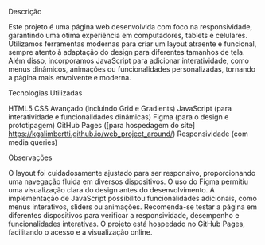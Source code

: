 Descrição

Este projeto é uma página web desenvolvida com foco na responsividade, garantindo uma ótima experiência em computadores, tablets e celulares. Utilizamos ferramentas modernas para criar um layout atraente e funcional, sempre atento à adaptação do design para diferentes tamanhos de tela. Além disso, incorporamos JavaScript para adicionar interatividade, como menus dinâmicos, animações ou funcionalidades personalizadas, tornando a página mais envolvente e moderna.

Tecnologias Utilizadas

HTML5
CSS Avançado (incluindo Grid e Gradients)
JavaScript (para interatividade e funcionalidades dinâmicas)
Figma (para o design e prototipagem)
GitHub Pages ([para hospedagem do site] https://kgalimbertti.github.io/web_project_around/)
Responsividade (com media queries)

Observações

O layout foi cuidadosamente ajustado para ser responsivo, proporcionando uma navegação fluida em diversos dispositivos.
O uso do Figma permitiu uma visualização clara do design antes do desenvolvimento.
A implementação de JavaScript possibilitou funcionalidades adicionais, como menus interativos, sliders ou animações.
Recomenda-se testar a página em diferentes dispositivos para verificar a responsividade, desempenho e funcionalidades interativas.
O projeto está hospedado no GitHub Pages, facilitando o acesso e a visualização online.
